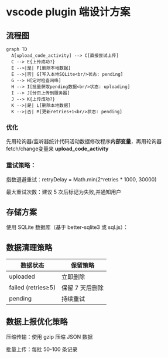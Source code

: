 # vscode plugin 端设计方案

## 流程图

```mermaid
graph TD
  A[upload_code_activity] --> C[直接尝试上传]
  C --> E{上传成功?}
  E -->|是| F[删除本地数据]
  E -->|否| G[写入本地SQLite<br/>状态: pending]
  G --> H[定时检查网络]
  H --> I[批量获取pending数据<br/>状态: uploading]
  I --> J[分页上传到服务器]
  J --> K{上传成功?}
  K -->|是| L[删除本地数据]
  K -->|否| M[更新retries+1<br/>状态: pending]
```

### 优化

先用轮询器/监听器统计代码活动数据修改程序**内部变量**，再用轮询器fetch/change变量来 **upload_code_activity**

### 重试策略：

指数退避重试：retryDelay = Math.min(2^retries * 1000, 30000)

最大重试次数：建议 5 次后标记为失败,并通知用户

## 存储方案

使用 SQLite 数据库（基于 better-sqlite3 或 sql.js）：

## 数据清理策略

|数据状态|保留策略|
|--|--|
|uploaded|立即删除|
|failed (retries≥5)|保留 7 天后删除|
|pending|持续重试|

## 数据上报优化策略

压缩传输：使用 gzip 压缩 JSON 数据

批量上传：每批 50-100 条记录
